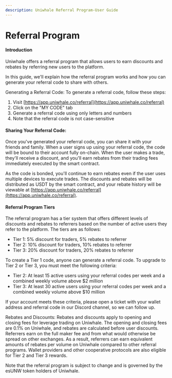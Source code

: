 ```yaml
---
description: Uniwhale Referral Program-User Guide
---
```


# Referral Program

#### Introduction

Uniwhale offers a referral program that allows users to earn discounts and rebates by referring new users to the platform.&#x20;

In this guide, we'll explain how the referral program works and how you can generate your referral code to share with others.

Generating a Referral Code: To generate a referral code, follow these steps:

1. Visit [https://app.uniwhale.co/referral](https://app.uniwhale.co/referral)
2. Click on the "MY CODE" tab
3. Generate a referral code using only letters and numbers
4. Note that the referral code is not case-sensitive

#### Sharing Your Referral Code:

Once you've generated your referral code, you can share it with your friends and family. When a user signs up using your referral code, the code will be bound to their account fully on-chain. When the user makes a trade, they'll receive a discount, and you'll earn rebates from their trading fees immediately executed by the smart contract.&#x20;

As the code is bonded, you'll continue to earn rebates even if the user uses multiple devices to execute trades. The discounts and rebates will be distributed as USDT by the smart contract, and your rebate history will be viewable at [https://app.uniwhale.co/referral](https://app.uniwhale.co/referral).

#### Referral Program Tiers

The referral program has a tier system that offers different levels of discounts and rebates to referrers based on the number of active users they refer to the platform. The tiers are as follows:

* Tier 1: 5% discount for traders, 5% rebates to referrer
* Tier 2: 10% discount for traders, 10% rebates to referrer
* Tier 3: 20% discount for traders, 20% rebates to referrer

To create a Tier 1 code, anyone can generate a referral code. To upgrade to Tier 2 or Tier 3, you must meet the following criteria:

* Tier 2: At least 15 active users using your referral codes per week and a combined weekly volume above $2 million
* Tier 3: At least 30 active users using your referral codes per week and a combined weekly volume above $10 million

If your account meets these criteria, please open a ticket with your wallet address and referral code in our Discord channel, so we can follow up.

Rebates and Discounts: Rebates and discounts apply to opening and closing fees for leverage trading on Uniwhale. The opening and closing fees are 0.1% on Uniwhale, and rebates are calculated before user discounts. Referrers earn on the full maker fee and from what would otherwise be spread on other exchanges. As a result, referrers can earn equivalent amounts of rebates per volume on Uniwhale compared to other referral programs. Wallet providers and other cooperative protocols are also eligible for Tier 2 and Tier 3 rewards.

Note that the referral program is subject to change and is governed by the esUNW token holders of Uniwhale.
